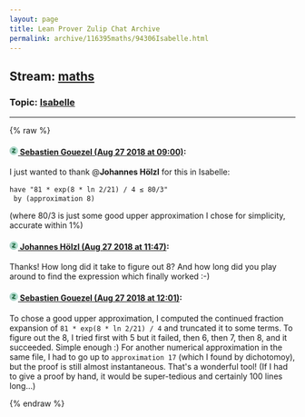```yaml
---
layout: page
title: Lean Prover Zulip Chat Archive 
permalink: archive/116395maths/94306Isabelle.html
---
```


## Stream: [maths](index.html)
### Topic: [Isabelle](94306Isabelle.html)

---


{% raw %}
#### [![Click to go to Zulip](../../assets/img/zulip2.png) Sebastien Gouezel (Aug 27 2018 at 09:00)](https://leanprover.zulipchat.com/#narrow/stream/116395-maths/topic/Isabelle/near/132841692):
I just wanted to thank @**Johannes Hölzl**  for this in Isabelle:
```
have "81 * exp(8 * ln 2/21) / 4 ≤ 80/3"
 by (approximation 8)
```
(where 80/3 is just some good upper approximation I chose for simplicity, accurate within 1%)

#### [![Click to go to Zulip](../../assets/img/zulip2.png) Johannes Hölzl (Aug 27 2018 at 11:47)](https://leanprover.zulipchat.com/#narrow/stream/116395-maths/topic/Isabelle/near/132847688):
Thanks! How long did it take to figure out 8? And how long did you play around to find the expression which finally worked :-)

#### [![Click to go to Zulip](../../assets/img/zulip2.png) Sebastien Gouezel (Aug 27 2018 at 12:01)](https://leanprover.zulipchat.com/#narrow/stream/116395-maths/topic/Isabelle/near/132848332):
To chose a good upper approximation, I computed the continued fraction expansion of `81 * exp(8 * ln 2/21) / 4` and truncated it to some terms. To figure out the 8, I tried first with 5 but it failed, then 6, then 7, then 8, and it succeeded. Simple enough :) For another numerical approximation in the same file, I had to go up to `approximation 17` (which I found by dichotomoy), but the proof is still almost instantaneous. That's a wonderful tool! (If I had to give a proof by hand, it would be super-tedious and certainly 100 lines long...)


{% endraw %}

